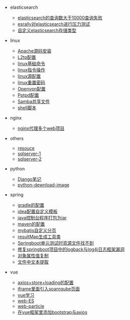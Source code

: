 * elasticsearch
  * [elasticsearch的查询数大于10000查询失败](elasticsearch/elasticsearch的查询数大于10000查询失败.md)
  * [esrally对elasticsearch进行压力测试](elasticsearch/esrally对elasticsearch进行压力测试.md)
  * [自定义elasticsearch存储类型](elasticsearch/自定义elasticsearch存储类型.md)


* linux
  * [Apache源码安装](linux/Apache源码安装.md)
  * [L2tp配置](linux/L2tp配置.md)
  * [linux基础命令](linux/linux基础命令.md)
  * [linux指令操作](linux/linux指令操作.md)
  * [linux源配置](linux/linux源配置.md)
  * [linux重置密码](linux/linux重置密码.md)
  * [Openvpn配置](linux/Openvpn配置.md)
  * [Pptpd配置](linux/Pptpd配置.md)
  * [Samba共享文件](linux/Samba共享文件.md)
  * [shell脚本](linux/shell脚本.md)


* nginx
  * [nginx代理多个web项目](nginx/nginx代理多个web项目.md)


* others
  * [resouce](others/resouce.md)
  * [sqlserver-1](others/sqlserver-1.md)
  * [sqlserver-2](others/sqlserver-2.md)


* python
  * [Django笔记](python/Django笔记.md)
  * [python-dewnload-image](python/python-dewnload-image.md)


* spring
  * [gradle的配置](spring/gradle的配置.md)
  * [idea配置自定义模板](spring/idea配置自定义模板.md)
  * [java控制台程序打包为jar](spring/java控制台程序打包为jar.md)
  * [maven的配置](spring/maven的配置.md)
  * [mybatis自定义分页](spring/mybatis自定义分页.md)
  * [resultMap生成工具类](spring/resultMap生成工具类.md)
  * [Springboot单元测试时资源文件找不到](spring/Springboot单元测试时资源文件找不到.md)
  * [修复springboot项目中的logback与log4j日志框架漏洞](spring/修复springboot项目中的logback与log4j日志框架漏洞.md)
  * [对象属性值复制](spring/对象属性值复制.md)
  * [文件中文本提取](spring/文件中文本提取.md)


* vue
  * [axios+store+loading的配置](vue/axios+store+loading的配置.md)
  * [iframe里面引入soanrqube页面](vue/iframe里面引入soanrqube页面.md)
  * [vue学习](vue/vue学习.md)
  * [web-ES](vue/web-ES.md)
  * [web-particle](vue/web-particle.md)
  * [在vue框架里添加bootstrap与axios](vue/在vue框架里添加bootstrap与axios.md)



